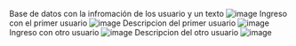 Base de datos con la infromación de los usuario y un texto
![image](https://github.com/VnCriis/Tarea/assets/150816550/e3cd495e-ef34-45bb-a048-eebe6b5b032f)
Ingreso con el primer usuario
![image](https://github.com/VnCriis/Tarea/assets/150816550/7c958f1c-5b7d-4904-888a-3a1c9556b32d)
Descripcion del primer usuario
![image](https://github.com/VnCriis/Tarea/assets/150816550/1622d407-efee-47b8-bf50-67514c3073bb)
Ingreso con otro usuario
![image](https://github.com/VnCriis/Tarea/assets/150816550/c02a0178-708d-449a-9229-bd26f9efb659)
Descripcion del otro usuario
![image](https://github.com/VnCriis/Tarea/assets/150816550/2c74106b-b29b-4035-806c-36b2faac51a3)
